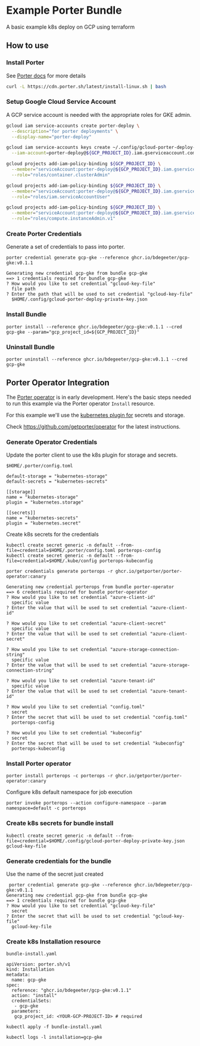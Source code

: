# Example Porter Bundle

A basic example k8s deploy on GCP using terraform

## How to use

### Install Porter

See [Porter docs](https://porter.sh/install/) for more details

```bash
curl -L https://cdn.porter.sh/latest/install-linux.sh | bash
```

### Setup Google Cloud Service Account

A GCP service account is needed with the appropriate roles for GKE admin.

```bash
gcloud iam service-accounts create porter-deploy \
  --description="for porter deployments" \
  --display-name="porter-deploy"

gcloud iam service-accounts keys create ~/.config/gcloud-porter-deploy-private-key.json \
  --iam-account=porter-deploy@${GCP_PROJECT_ID}.iam.gserviceaccount.com

gcloud projects add-iam-policy-binding ${GCP_PROJECT_ID} \
  --member="serviceAccount:porter-deploy@${GCP_PROJECT_ID}.iam.gserviceaccount.com" \
  --role="roles/container.clusterAdmin"

gcloud projects add-iam-policy-binding ${GCP_PROJECT_ID} \
  --member="serviceAccount:porter-deploy@${GCP_PROJECT_ID}.iam.gserviceaccount.com" \
  --role="roles/iam.serviceAccountUser"

gcloud projects add-iam-policy-binding ${GCP_PROJECT_ID} \
  --member="serviceAccount:porter-deploy@${GCP_PROJECT_ID}.iam.gserviceaccount.com" \
  --role="roles/compute.instanceAdmin.v1"
```

### Create Porter Credentials

Generate a set of credentials to pass into porter.

```
porter credential generate gcp-gke --reference ghcr.io/bdegeeter/gcp-gke:v0.1.1
```

```
Generating new credential gcp-gke from bundle gcp-gke
==> 1 credentials required for bundle gcp-gke
? How would you like to set credential "gcloud-key-file"
  file path
? Enter the path that will be used to set credential "gcloud-key-file"
  $HOME/.config/gcloud-porter-deploy-private-key.json
```

### Install Bundle

```
porter install --reference ghcr.io/bdegeeter/gcp-gke:v0.1.1 --cred gcp-gke --param="gcp_project_id=${GCP_PROJECT_ID}"
```

### Uninstall Bundle

```
porter uninstall --reference ghcr.io/bdegeeter/gcp-gke:v0.1.1 --cred gcp-gke
```

## Porter Operator Integration

The [Porter operator](https://github.com/getporter/operator) is in early development.  Here's the basic steps needed 
to run this example via the Porter operator `Install` resource.

For this example we'll use the [kubernetes plugin for](https://github.com/getporter/kubernetes-plugins) secrets and storage.

Check https://github.com/getporter/operator for the latest instructions.

### Generate Operator Credentials

Update the porter client to use the k8s plugin for storage and secrets.

`$HOME/.porter/config.toml`
```
default-storage = "kubernetes-storage"
default-secrets = "kubernetes-secrets"

[[storage]]
name = "kubernetes-storage"
plugin = "kubernetes.storage"

[[secrets]]
name = "kubernetes-secrets"
plugin = "kubernetes.secret"
```

Create k8s secrets for the credentials
```
kubectl create secret generic -n default --from-file=credential=$HOME/.porter/config.toml porterops-config
kubectl create secret generic -n default --from-file=credential=$HOME/.kube/config porterops-kubeconfig
```

```
porter credentials generate porterops -r ghcr.io/getporter/porter-operator:canary
```
```
Generating new credential porterops from bundle porter-operator
==> 6 credentials required for bundle porter-operator
? How would you like to set credential "azure-client-id"
  specific value
? Enter the value that will be used to set credential "azure-client-id"

? How would you like to set credential "azure-client-secret"
  specific value
? Enter the value that will be used to set credential "azure-client-secret"

? How would you like to set credential "azure-storage-connection-string"
  specific value
? Enter the value that will be used to set credential "azure-storage-connection-string"

? How would you like to set credential "azure-tenant-id"
  specific value
? Enter the value that will be used to set credential "azure-tenant-id"

? How would you like to set credential "config.toml"
  secret
? Enter the secret that will be used to set credential "config.toml"
  porterops-config

? How would you like to set credential "kubeconfig"
  secret
? Enter the secret that will be used to set credential "kubeconfig"
  porterops-kubeconfig
```


### Install Porter operator

```
porter install porterops -c porterops -r ghcr.io/getporter/porter-operator:canary
```

Configure k8s default namespace for job execution
```
porter invoke porterops --action configure-namespace --param namespace=default -c porterops
```



### Create k8s secrets for bundle install

```
kubectl create secret generic -n default --from-file=credential=$HOME/.config/gcloud-porter-deploy-private-key.json gcloud-key-file
```

### Generate credentials for the bundle

Use the name of the secret just created

```
 porter credential generate gcp-gke --reference ghcr.io/bdegeeter/gcp-gke:v0.1.1
Generating new credential gcp-gke from bundle gcp-gke
==> 1 credentials required for bundle gcp-gke
? How would you like to set credential "gcloud-key-file"
  secret
? Enter the secret that will be used to set credential "gcloud-key-file"
  gcloud-key-file
```

### Create k8s Installation resource

`bundle-install.yaml`
```
apiVersion: porter.sh/v1
kind: Installation
metadata:
  name: gcp-gke
spec:
  reference: "ghcr.io/bdegeeter/gcp-gke:v0.1.1"
  action: "install"
  credentialSets:
   - gcp-gke
  parameters:
   gcp_project_id: <YOUR-GCP-PROJECT-ID> # required
```

```
kubectl apply -f bundle-install.yaml
```
```
kubectl logs -l installation=gcp-gke
```